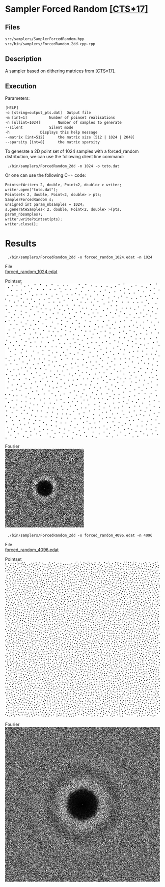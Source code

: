 # Sampler Forced Random [[CTS*17]](https://link.springer.com/article/10.1007/s00371-017-1392-7)


## Files

    src/samplers/SamplerForcedRandom.hpp  
    src/bin/samplers/ForcedRandom_2dd.cpp.cpp

## Description


A sampler based on dithering matrices from [[CTS*17]](https://link.springer.com/article/10.1007/s00371-017-1392-7).

## Execution


Parameters:  

	[HELP]
	-o [string=output_pts.dat]	Output file
	-m [int=1]			Number of poinset realisations
	-n [ullint=1024]		Number of samples to generate
	--silent 			Silent mode
	-h 				Displays this help message
	--matrix [int=512] 		the matrix size [512 | 1024 | 2048]
	--sparsity [int=8] 		the matrix sparsity
			

To generate a 2D point set of 1024 samples with a forced_random distribution, we can use the following client line command:

     ./bin/samplers/ForcedRandom_2dd -n 1024 -o toto.dat 

Or one can use the following C++ code:

    
    PointsetWriter< 2, double, Point<2, double> > writer;
    writer.open("toto.dat");
    Pointset< 2, double, Point<2, double> > pts;
    SamplerForcedRandom s;
    unsigned int param_nbsamples = 1024;
    s.generateSamples< 2, double, Point<2, double> >(pts, param_nbsamples);
    writer.writePointset(pts);
    writer.close();
    			

Results
=======

     ./bin/samplers/ForcedRandom_2dd -o forced_random_1024.edat -n 1024 

File  
[forced_random_1024.edat](data/forced_random/forced_random_1024.edat)

Pointset  
[![](data/forced_random/forced_random_1024.png)](data/forced_random/forced_random_1024.png)

Fourier  
[![](data/forced_random/forced_random_1024_fourier.png)](data/forced_random/forced_random_1024_fourier.png)

     ./bin/samplers/ForcedRandom_2dd -o forced_random_4096.edat -n 4096 

File  
[forced_random_4096.edat](data/forced_random/forced_random_4096.edat)

Pointset  
[![](data/forced_random/forced_random_4096.png)](data/forced_random/forced_random_4096.png)

Fourier  
[![](data/forced_random/forced_random_4096_fourier.png)](data/forced_random/forced_random_4096_fourier.png)
